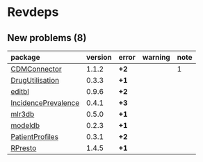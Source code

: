 # Revdeps

## New problems (8)

|package             |version |error  |warning |note |
|:-------------------|:-------|:------|:-------|:----|
|[CDMConnector](problems.md#cdmconnector)|1.1.2   |__+2__ |        |1    |
|[DrugUtilisation](problems.md#drugutilisation)|0.3.3   |__+1__ |        |     |
|[editbl](problems.md#editbl)|0.9.6   |__+2__ |        |     |
|[IncidencePrevalence](problems.md#incidenceprevalence)|0.4.1   |__+3__ |        |     |
|[mlr3db](problems.md#mlr3db)|0.5.0   |__+1__ |        |     |
|[modeldb](problems.md#modeldb)|0.2.3   |__+1__ |        |     |
|[PatientProfiles](problems.md#patientprofiles)|0.3.1   |__+2__ |        |     |
|[RPresto](problems.md#rpresto)|1.4.5   |__+1__ |        |     |

